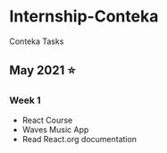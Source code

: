 # Internship-Conteka
Conteka Tasks
## May 2021 :star:
### Week 1
- React Course
- Waves Music App
- Read React.org documentation
